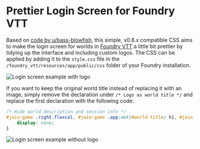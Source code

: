 # Prettier Login Screen for Foundry VTT
Based on [code by u/bass-blowfish](https://www.reddit.com/r/FoundryVTT/comments/nmbq55/version_2_more_user_friendly_login_screen/), this simple, v0.8.x compatible CSS aims to make the login screen for worlds in [Foundry VTT](https://www.foundryvtt.com/) a little bit prettier by tidying up the interface and including custom logos. The CSS can be applied by adding it to the `style.css` file in the `/foundry_vtt/resources/app/public/css` folder of your Foundry installation.

![Login screen example with logo](https://static.dnd.theepicsnowwolf.com/naoulan/foundry/css_example.jpg)

If you want to keep the original world title instead of replacing it with an image, simply remove the declaration under `/* Logo as world title */` and replace the first declaration with the following code:
```css
/* Hide world description and session info */
#join-game .right.flexcol, #join-game .app:not(#world-title) h1, #join-game .left.flexcol .app:nth-of-type(2) {
    display: none;
}
```
![Login screen example without logo](https://static.dnd.theepicsnowwolf.com/naoulan/foundry/css_example_with_world_title.jpg)
